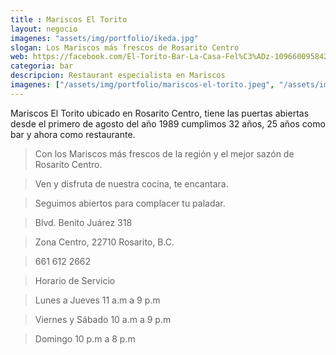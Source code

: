 ```yaml
---
title : Mariscos El Torito
layout: negocio
imagenes: "assets/img/portfolio/ikeda.jpg"
slogan: Los Mariscos más frescos de Rosarito Centro
web: https://facebook.com/El-Torito-Bar-La-Casa-Fel%C3%ADz-109660095842800/
categoria: bar
descripcion: Restaurant especialista en Mariscos
imagenes: ["/assets/img/portfolio/mariscos-el-torito.jpeg", "/assets/img/portfolio/menu torito 2.02_1.jpg"]
---
```


Mariscos El Torito ubicado en Rosarito Centro, tiene las puertas abiertas desde el primero de agosto del año 1989
cumplimos 32 años, 25 años como bar y ahora como restaurante.

>Con los Mariscos más frescos de la región y el mejor sazón de Rosarito Centro.

>Ven y disfruta de nuestra cocina, te encantara.

>Seguimos abiertos para complacer tu paladar. 

>Blvd. Benito Juárez 318 

>Zona Centro, 22710 Rosarito, B.C.

>661 612 2662

>Horario de Servicio

>Lunes a Jueves 11 a.m a 9 p.m      		

>Viernes y Sábado 10 a.m a 9 p.m      		

>Domingo 10 p.m a 8 p.m
     	       		
